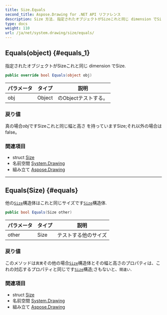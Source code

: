 ```yaml
---
title: Size.Equals
second_title: Aspose.Drawing for .NET API リファレンス
description: Size 方法. 指定されたオブジェクトがSizeこれと同じ dimension でSize.
type: docs
weight: 110
url: /ja/net/system.drawing/size/equals/
---
```

## Equals(object) {#equals_1}

指定されたオブジェクトがSizeこれと同じ dimension でSize.

```csharp
public override bool Equals(object obj)
```

| パラメータ | タイプ | 説明 |
| --- | --- | --- |
| obj | Object | のObjectテストする。 |

### 戻り値

真の場合*obj*ですSizeこれと同じ幅と高さ を持っていますSize;それ以外の場合は false。

### 関連項目

* struct [Size](../)
* 名前空間 [System.Drawing](../../size/)
* 組み立て [Aspose.Drawing](../../../)

---

## Equals(Size) {#equals}

他の[`Size`](../)構造体はこれと同じサイズです[`Size`](../)構造体.

```csharp
public bool Equals(Size other)
```

| パラメータ | タイプ | 説明 |
| --- | --- | --- |
| other | Size | テストする他のサイズ |

### 戻り値

このメソッドは`真実`その他の場合[`Size`](../)構造体とその幅と高さのプロパティは、これの対応するプロパティと同じです[`Size`](../)構造;さもないと、`間違い`.

### 関連項目

* struct [Size](../)
* 名前空間 [System.Drawing](../../size/)
* 組み立て [Aspose.Drawing](../../../)



